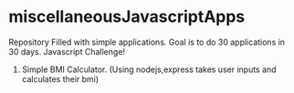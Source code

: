 # miscellaneousJavascriptApps
Repository Filled with simple applications. Goal is to do 30 applications in 30 days. Javascript Challenge!

1. Simple BMI Calculator. (Using nodejs,express takes user inputs and calculates their bmi)
